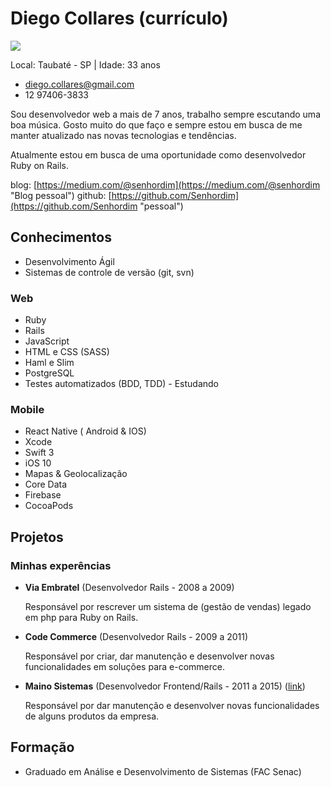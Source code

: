 # Diego Collares (currículo)

<img src="https://s.gravatar.com/avatar/f9a3243b34313b11ebc5b8a95f8a629e?s=80" />

Local: Taubaté - SP | Idade: 33 anos

* diego.collares@gmail.com
* 12 97406-3833

Sou desenvolvedor web a mais de 7 anos, trabalho sempre escutando uma boa música. Gosto muito do que faço
e sempre estou em busca de me manter atualizado nas novas tecnologias e tendências.

Atualmente estou em busca de uma oportunidade como desenvolvedor Ruby on Rails.

blog: [https://medium.com/@senhordim](https://medium.com/@senhordim "Blog pessoal")
github: [https://github.com/Senhordim](https://github.com/Senhordim "pessoal")

## Conhecimentos

* Desenvolvimento Ágil
* Sistemas de controle de versão (git, svn)

### Web

* Ruby
* Rails
* JavaScript
* HTML e CSS (SASS)
* Haml e Slim
* PostgreSQL
* Testes automatizados (BDD, TDD) - Estudando

### Mobile

* React Native ( Android & IOS)
* Xcode
* Swift 3
* iOS 10
* Mapas & Geolocalização
* Core Data
* Firebase
* CocoaPods

## Projetos

### Minhas experências

* **Via Embratel** (Desenvolvedor Rails - 2008 a 2009)

   Responsável por rescrever um sistema de (gestão de vendas) legado em php para Ruby on Rails.

* **Code Commerce** (Desenvolvedor Rails - 2009 a 2011)

   Responsável por criar, dar manutenção e desenvolver novas funcionalidades em soluções para e-commerce.

* **Maino Sistemas** (Desenvolvedor Frontend/Rails - 2011 a 2015) ([link](http://www.maino.com.br/ "Maino Sistemas"))

   Responsável por dar manutenção e desenvolver novas funcionalidades de alguns produtos da empresa.

## Formação

* Graduado em Análise e Desenvolvimento de Sistemas (FAC Senac)
